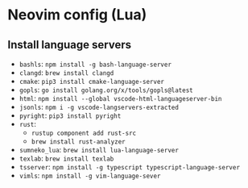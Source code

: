 # Neovim config (Lua)

## Install language servers

- `bashls`: `npm install -g bash-language-server`
- `clangd`: `brew install clangd`
- `cmake`: `pip3 install cmake-language-server`
- `gopls`: `go install golang.org/x/tools/gopls@latest`
- `html`: `npm install --global vscode-html-languageserver-bin`
- `jsonls`: `npm i -g vscode-langservers-extracted`
- `pyright`: `pip3 install pyright`
- `rust`:
  - `rustup component add rust-src`
  - `brew install rust-analyzer`
- `sumneko_lua`: `brew install lua-language-server`
- `texlab`: `brew install texlab`
- `tsserver`: `npm install -g typescript typescript-language-server`
- `vimls`: `npm install -g vim-language-sever`
